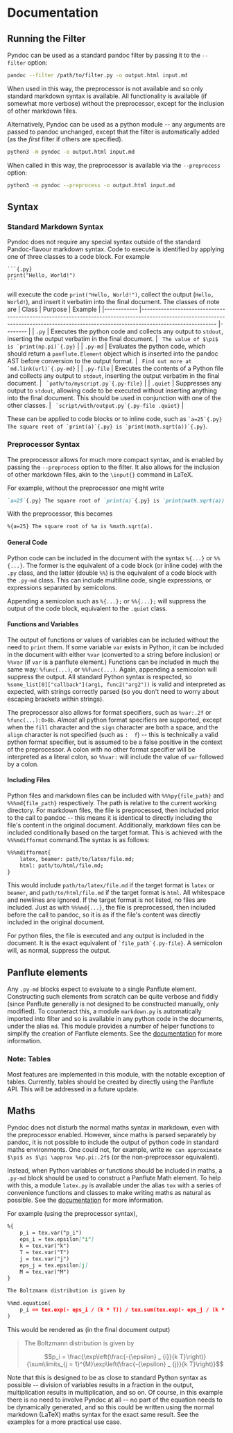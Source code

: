 # Documentation

## Running the Filter

Pyndoc can be used as a standard pandoc filter by passing it to the `--filter` option:
```bash
pandoc --filter /path/to/filter.py -o output.html input.md
```

When used in this way, the preprocessor is not available and so only standard markdown syntax is available. All functionality is available (if somewhat more verbose) without the preprocessor, except for the inclusion of other markdown files. 

Alternatively, Pyndoc can be used as a python module -- any arguments are passed to pandoc unchanged, except that the filter is automatically added (as the *first* filter if others are specified).
```bash
python3 -m pyndoc -o output.html input.md
```

When called in this way, the preprocessor is available via the `--preprocess` option:
```bash
python3 -m pyndoc --preprocess -o output.html input.md
```

## Syntax

### Standard Markdown Syntax

Pyndoc does not require any special syntax outside of the standard Pandoc-flavour markdown syntax. Code to execute is identified by applying one of three classes to a code block. For example
~~~
```{.py}
print("Hello, World!")
```
~~~
will execute the code `print("Hello, World!")`, collect the output (`Hello, World!`), and insert it verbatim into the final document. The classes of note are
| Class      	| Purpose                                                                                                                                                                               	| Example   |
|------------	|---------------------------------------------------------------------------------------------------------------------------------------------------------------------------------------	|--------   |
| `.py`      	| Executes the python code and collects any output to `stdout`, inserting the output verbatim in the final document.                                                                    	| `` The value of $\pi$ is `print(np.pi)`{.py}`` |
| `.py-md`   	| Evaluates the python code, which should return a `panflute.Element` object which is inserted into the pandoc AST before conversion to the output format.                              	| `` Find out more at `md.link(url)`{.py-md}`` |
| `.py-file` 	| Executes the contents of a Python file and collects any output to `stdout`, inserting the output verbatim in the final document.                                                      	| `` `path/to/myscript.py`{.py-file}`` |
| `.quiet`   	| Suppresses any output to `stdout`, allowing code to be executed without inserting anything into the final document. This should be used in conjunction with one of the other classes. 	| `` `script/with/output.py`{.py-file .quiet}`` |

These can be applied to code blocks or to inline code, such as `` `a=25`{.py} The square root of `print(a)`{.py} is `print(math.sqrt(a))`{.py} ``.

### Preprocessor Syntax

The preprocessor allows for much more compact syntax, and is enabled by passing the `--preprocess` option to the filter. It also allows for the inclusion of other markdown files, akin to the `\input{}` command in LaTeX. 

For example, without the preprocessor one might write

```markdown
`a=25`{.py} The square root of `print(a)`{.py} is `print(math.sqrt(a))`{.py}.
```

With the preprocessor, this becomes

```markdown
%{a=25} The square root of %a is %math.sqrt(a).
```

#### General Code

Python code can be included in the document with the syntax ``%{...}`` or ``%%{...}``. The former is the equivalent of a code block (or inline code) with the `.py` class, and the latter (double `%%`) is the equivalent of a code block with the `.py-md` class. This can include multiline code, single expressions, or expressions separated by semicolons.

Appending a semicolon such as `%{...};` or `%%{...};` will suppress the output of the code block, equivalent to the `.quiet` class.

#### Functions and Variables

The output of functions or values of variables can be included without the need to `print` them. If some variable `var` exists in Python, it can be included in the document with either `%var` (converted to a string before inclusion) or `%%var` (if `var` is a panflute element.) Functions can be included in much the same way: `%func(...)`, or `%%func(...)`. Again, appending a semicolon will suppress the output. All standard Python syntax is respected, so `%some_list[0]["callback"](arg1, func2("arg2"))` is valid and interpreted as expected, with strings correctly parsed (so you don't need to worry about escaping brackets within strings).

The preprocessor also allows for format specifiers, such as `%var:.2f` or `%func(...):0>8b`. *Almost* all python format specifiers are supported, except when the `fill` character and the `sign` character are both a space, and the `align` character is not specified (such as `:  f`) -- this is technically a valid python format specifier, but is assumed to be a false positive in the context of the preprocessor. A colon with no other format specifier will be interpreted as a literal colon, so `%%var:` will include the value of `var` followed by a colon.

#### Including Files

Python files and markdown files can be included with `%%%py{file_path}` and `%%%md{file_path}` respectively. The path is relative to the current working directory. For markdown files, the file is preprocessed, then included prior to the call to pandoc -- this means it is identical to directly including the file's content in the original document. Additionally, markdown files can be included conditionally based on the target format. This is achieved with the `%%%mdifformat` command.The syntax is as follows:

```markdown
%%%mdifformat{
    latex, beamer: path/to/latex/file.md;
    html: path/to/html/file.md;
}
```

This would include `path/to/latex/file.md` if the target format is `latex` or `beamer`, and `path/to/html/file.md` if the target format is `html`. All whitespace and newlines are ignored. If the target format is not listed, no files are included. Just as with `%%%md{...}`, the file is preprocessed, then included before the call to pandoc, so it is as if the file's content was directly included in the original document.

For python files, the file is executed and any output is included in the document. It is the exact equivalent of `` `file_path`{.py-file} ``. A semicolon will, as normal, suppress the output.

## Panflute elements

Any `.py-md` blocks expect to evaluate to a single Panflute element. Constructing such elements from scratch can be quite verbose and fiddly (since Panflute generally is not designed to be constructed manually, only modified). To counteract this, a module `markdown.py` is automatically imported into filter and so is available in any python code in the documents, under the alias `md`. This module provides a number of helper functions to simplify the creation of Panflute elements. See the [documentation](markdown.md) for more information.

### Note: Tables

Most features are implemented in this module, with the notable exception of tables. Currently, tables should be created by directly using the Panflute API. This will be addressed in a future update.

## Maths

Pyndoc does not disturb the normal maths syntax in markdown, even with the preprocessor enabled. However, since maths is parsed separately by pandoc, it is not possible to include the output of python code in standard maths environments. One could not, for example, write ``We can approximate $\pi$ as $\pi \approx %np.pi:.2f$`` (or the non-preprocessor equivalent). 

Instead, when Python variables or functions should be included in maths, a `.py-md` block should be used to construct a Panflute Math element. To help with this, a module `latex.py` is available under the alias `tex` with a series of convenience functions and classes to make writing maths as natural as possible. See the [documentation](maths.md) for more information.

For example (using the preprocessor syntax),

```markdown
%{
    p_i = tex.var("p_i")
    eps_i = tex.epsilon["i"]
    k = tex.var("k")
    T = tex.var("T")
    j = tex.var("j")
    eps_j = tex.epsilon[j]
    M = tex.var("M")
}

The Boltzmann distribution is given by

%%md.equation(
    p_i == tex.exp(- eps_i / (k * T)) / tex.sum(tex.exp(- eps_j / (k * T)), j == 1, M)
)
```

This would be rendered as (in the final document output)

> The Boltzmann distribution is given by
> 
> $$p_i = \frac{\exp\left(\frac{-{\epsilon} _ {i}}{k T}\right)}{\sum\limits_{j = 1}^{M}\exp\left(\frac{-{\epsilon} _ {j}}{k T}\right)}$$

Note that this is designed to be as close to standard Python syntax as possible -- division of variables results in a fraction in the output, multiplication results in multiplication, and so on. Of course, in this example there is no need to involve Pyndoc at all -- no part of the equation needs to be dynamically generated, and so this could be written using the normal markdown (LaTeX) maths syntax for the exact same result. See the examples for a more practical use case.